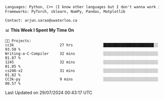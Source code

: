 ```txt
Languages: Python, C++ (I know other languages but I don't wanna work in em)
Frameworks: PyTorch, sklearn, NumPy, Pandas, Matplotlib

Contact: arjun.sarao@uwaterloo.ca
```

<!--START_SECTION:waka-->
📊 **This Week I Spent My Time On** 

```text
🐱‍💻 Projects: 
cc3k                     27 hrs              ███████████████████████░░   93.50 % 
Writing-a-C-Compiler     32 mins             ░░░░░░░░░░░░░░░░░░░░░░░░░   01.87 % 
1245                     32 mins             ░░░░░░░░░░░░░░░░░░░░░░░░░   01.85 % 
cs246-v2                 31 mins             ░░░░░░░░░░░░░░░░░░░░░░░░░   01.82 % 
CC3k-py                  9 mins              ░░░░░░░░░░░░░░░░░░░░░░░░░   00.57 % 
```


 Last Updated on 29/07/2024 00:43:17 UTC
<!--END_SECTION:waka-->
